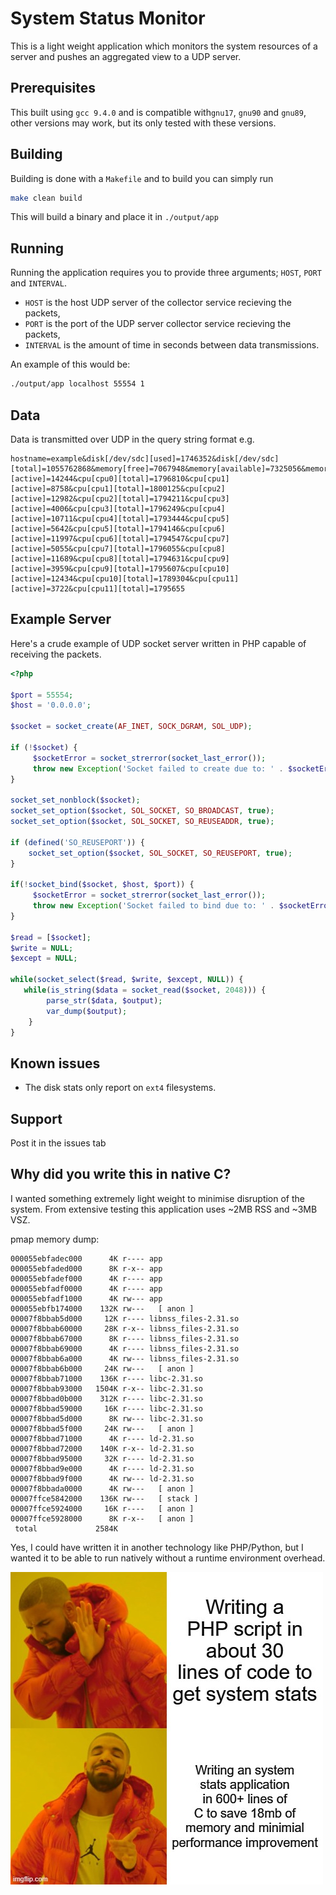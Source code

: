 # System Status Monitor

This is a light weight application which monitors the system resources of a server and pushes an aggregated view to a UDP server.

## Prerequisites

This built using `gcc 9.4.0` and is compatible with`gnu17`, `gnu90` and `gnu89`, other versions  may work, but its only tested with these versions.

## Building

Building is done with a `Makefile` and to build you can simply run

```bash
make clean build
```

This will build a binary and place it in `./output/app`

## Running

Running the application requires you to provide three arguments; `HOST`, `PORT` and `INTERVAL`.
 - `HOST` is the host UDP server of the collector service recieving the packets,
 - `PORT` is the port of the UDP server collector service recieving the packets,
 - `INTERVAL` is the amount of time in seconds between data transmissions.

An example of this would be:

```bash
./output/app localhost 55554 1
```

## Data

Data is transmitted over UDP in the query string format e.g.

```
hostname=example&disk[/dev/sdc][used]=1746352&disk[/dev/sdc][total]=1055762868&memory[free]=7067948&memory[available]=7325056&memory[total]=8082584&cpu[cpu0][active]=14244&cpu[cpu0][total]=1796810&cpu[cpu1][active]=8758&cpu[cpu1][total]=1800125&cpu[cpu2][active]=12982&cpu[cpu2][total]=1794211&cpu[cpu3][active]=4006&cpu[cpu3][total]=1796249&cpu[cpu4][active]=10711&cpu[cpu4][total]=1793444&cpu[cpu5][active]=5642&cpu[cpu5][total]=1794146&cpu[cpu6][active]=11997&cpu[cpu6][total]=1794547&cpu[cpu7][active]=5055&cpu[cpu7][total]=1796055&cpu[cpu8][active]=11689&cpu[cpu8][total]=1794631&cpu[cpu9][active]=3959&cpu[cpu9][total]=1795607&cpu[cpu10][active]=12434&cpu[cpu10][total]=1789304&cpu[cpu11][active]=3722&cpu[cpu11][total]=1795655
```

## Example Server

Here's a crude example of UDP socket server written in PHP capable of receiving the packets.

```php
<?php

$port = 55554;
$host = '0.0.0.0';

$socket = socket_create(AF_INET, SOCK_DGRAM, SOL_UDP);

if (!$socket) {
     $socketError = socket_strerror(socket_last_error());
     throw new Exception('Socket failed to create due to: ' . $socketError);
}

socket_set_nonblock($socket);
socket_set_option($socket, SOL_SOCKET, SO_BROADCAST, true);
socket_set_option($socket, SOL_SOCKET, SO_REUSEADDR, true);

if (defined('SO_REUSEPORT')) {
    socket_set_option($socket, SOL_SOCKET, SO_REUSEPORT, true);
}

if(!socket_bind($socket, $host, $port)) {
     $socketError = socket_strerror(socket_last_error());
     throw new Exception('Socket failed to bind due to: ' . $socketError);
}

$read = [$socket]; 
$write = NULL; 
$except = NULL;

while(socket_select($read, $write, $except, NULL)) {
   while(is_string($data = socket_read($socket, 2048))) {
        parse_str($data, $output);
        var_dump($output);
    }
}

```

## Known issues

- The disk stats only report on `ext4` filesystems.

## Support

Post it in the issues tab

## Why did you write this in native C?

I wanted something extremely light weight to minimise disruption of the system.
From extensive testing this application uses ~2MB RSS and ~3MB VSZ. 

pmap memory dump:
```
000055ebfadec000      4K r---- app
000055ebfaded000      8K r-x-- app
000055ebfadef000      4K r---- app
000055ebfadf0000      4K r---- app
000055ebfadf1000      4K rw--- app
000055ebfb174000    132K rw---   [ anon ]
00007f8bbab5d000     12K r---- libnss_files-2.31.so
00007f8bbab60000     28K r-x-- libnss_files-2.31.so
00007f8bbab67000      8K r---- libnss_files-2.31.so
00007f8bbab69000      4K r---- libnss_files-2.31.so
00007f8bbab6a000      4K rw--- libnss_files-2.31.so
00007f8bbab6b000     24K rw---   [ anon ]
00007f8bbab71000    136K r---- libc-2.31.so
00007f8bbab93000   1504K r-x-- libc-2.31.so
00007f8bbad0b000    312K r---- libc-2.31.so
00007f8bbad59000     16K r---- libc-2.31.so
00007f8bbad5d000      8K rw--- libc-2.31.so
00007f8bbad5f000     24K rw---   [ anon ]
00007f8bbad71000      4K r---- ld-2.31.so
00007f8bbad72000    140K r-x-- ld-2.31.so
00007f8bbad95000     32K r---- ld-2.31.so
00007f8bbad9e000      4K r---- ld-2.31.so
00007f8bbad9f000      4K rw--- ld-2.31.so
00007f8bbada0000      4K rw---   [ anon ]
00007ffce5842000    136K rw---   [ stack ]
00007ffce5924000     16K r----   [ anon ]
00007ffce5928000      8K r-x--   [ anon ]
 total             2584K
```

Yes, I could have written it in another technology like PHP/Python, but I wanted it to be able to run natively without a runtime environment overhead.

![Meme](https://raw.githubusercontent.com/willitscale/system-status-monitor/main/res/meme.jpg?raw=true)
